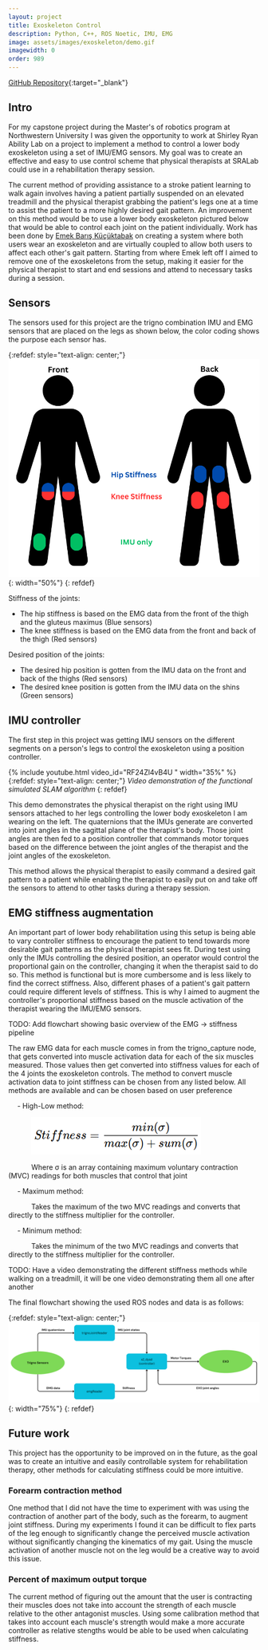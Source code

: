```yaml
---
layout: project
title: Exoskeleton Control
description: Python, C++, ROS Noetic, IMU, EMG
image: assets/images/exoskeleton/demo.gif
imagewidth: 0
order: 989
---
```


[GitHub Repository](https://github.com/Alves-Zach/imu_exo_control){:target="_blank"}

## Intro

For my capstone project during the Master's of robotics program at Northwestern University I was given the opportunity to work at Shirley Ryan Ability Lab on a project to implement a method to control a lower body exoskeleton using a set of IMU/EMG sensors. My goal was to create an effective and easy to use control scheme that physical therapists at SRALab could use in a rehabilitation therapy session.

The current method of providing assistance to a stroke patient learning to walk again involves having a patient partially suspended on an elevated treadmill and the physical therapist grabbing the patient's legs one at a time to assist the patient to a more highly desired gait pattern. An improvement on this method would be to use a lower body exoskeleton pictured below that would be able to control each joint on the patient individually. Work has been done by [Emek Barış Küçüktabak](https://github.com/emekBaris) on creating a system where both users wear an exoskeleton and are virtually coupled to allow both users to affect each other's gait pattern. Starting from where Emek left off I aimed to remove one of the exoskeletons from the setup, making it easier for the physical therapist to start and end sessions and attend to necessary tasks during a session. 

## Sensors
The sensors used for this project are the trigno combination IMU and EMG sensors that are placed on the legs as shown below, the color coding shows the purpose each sensor has.

{:refdef: style="text-align: center;"}
![Trigno sensor placement](/assets/images/exoskeleton/IMUPlacementDiagram.png){: width="50%"}
{: refdef}

Stiffness of the joints:
- The hip stiffness is based on the EMG data from the front of the thigh and the gluteus maximus (Blue sensors)
- The knee stiffness is based on the EMG data from the front and back of the thigh (Red sensors)

Desired position of the joints:
- The desired hip position is gotten from the IMU data on the front and back of the thighs (Red sensors)
- The desired knee position is gotten from the IMU data on the shins (Green sensors)

## IMU controller
The first step in this project was getting IMU sensors on the different segments on a person's legs to control the exoskeleton using a position controller.

{% include youtube.html video_id="RF24Zl4vB4U " width="35%" %}
{:refdef: style="text-align: center;"}
_Video demonstration of the functional simulated SLAM algorithm_
{: refdef}

This demo demonstrates the physical therapist on the right using IMU sensors attached to her legs controlling the lower body exoskeleton I am wearing on the left. The quaternions that the IMUs generate are converted into joint angles in the sagittal plane of the therapist's body. Those joint angles are then fed to a position controller that commands motor torques based on the difference between the joint angles of the therapist and the joint angles of the exoskeleton.

This method allows the physical therapist to easily command a desired gait pattern to a patient while enabling the therapist to easily put on and take off the sensors to attend to other tasks during a therapy session.

## EMG stiffness augmentation
An important part of lower body rehabilitation using this setup is being able to vary controller stiffness to encourage the patient to tend towards more desirable gait patterns as the physical therapist sees fit. During test using only the IMUs controlling the desired position, an operator would control the proportional gain on the controller, changing it when the therapist said to do so. This method is functional but is more cumbersome and is less likely to find the correct stiffness. Also, different phases of a patient's gait pattern could require different levels of stiffness. This is why I aimed to augment the controller's proportional stiffness based on the muscle activation of the therapist wearing the IMU/EMG sensors.

TODO: Add flowchart showing basic overview of the EMG -> stiffness pipeline

The raw EMG data for each muscle comes in from the trigno_capture node, that gets converted into muscle activation data for each of the six muscles measured. Those values then get converted into stiffness values for each of the 4 joints the exoskeleton controls. The method to convert muscle activation data to joint stiffness can be chosen from any listed below. All methods are available and can be chosen based on user preference

&emsp; - High-Low method: 

&emsp;&emsp;&emsp; ![High Low equation](/assets/images/exoskeleton/HighLow.png "High Low equation")

&emsp;&emsp;&emsp; Where σ is an array containing maximum voluntary contraction (MVC) readings for both muscles that control that joint

&emsp; - Maximum method: 

&emsp;&emsp;&emsp; Takes the maximum of the two MVC readings and converts that directly to the stiffness multiplier for the controller.

&emsp; - Minimum method:

&emsp;&emsp;&emsp; Takes the minimum of the two MVC readings and converts that directly to the stiffness multiplier for the controller.

TODO: Have a video demonstrating the different stiffness methods while walking on a treadmill, it will be one video demonstrating them all one after another

The final flowchart showing the used ROS nodes and data is as follows:

{:refdef: style="text-align: center;"}
![Final layout of ROS nodes and data flow](/assets/images/exoskeleton/ROSflow.png){: width="75%"}
{: refdef}

## Future work

This project has the opportunity to be improved on in the future, as the goal was to create an intuitive and easily controllable system for rehabilitation therapy, other methods for calculating stiffness could be more intuitive.

### Forearm contraction method
One method that I did not have the time to experiment with was using the contraction of another part of the body, such as the forearm, to augment joint stiffness. During my experiments I found it can be difficult to flex parts of the leg enough to significantly change the perceived muscle activation without significantly changing the kinematics of my gait. Using the muscle activation of another muscle not on the leg would be a creative way to avoid this issue.

### Percent of maximum output torque
The current method of figuring out the amount that the user is contracting their muscles does not take into account the strength of each muscle relative to the other antagonist muscles. Using some calibration method that takes into account each muscle's strength would make a more accurate controller as relative stengths would be able to be used when calculating stiffness.